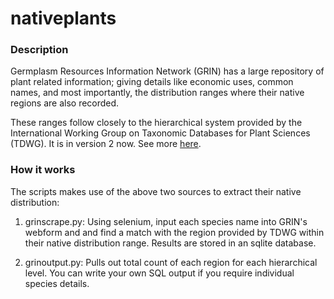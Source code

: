 # nativeplants

### Description
Germplasm Resources Information Network (GRIN) has a large repository of plant related information; giving details like economic uses, common names, and most importantly, the distribution ranges where their native regions are also recorded.

These ranges follow closely to the hierarchical system provided by the International Working Group on Taxonomic Databases for Plant Sciences (TDWG). It is in version 2 now. See more <a href="https://github.com/tdwg/prior-standards/tree/master/world-geographical-scheme-for-recording-plant-distributions">here</a>.

### How it works

The scripts makes use of the above two sources to extract their native distribution:

1) grinscrape.py: Using selenium, input each species name into GRIN's webform and and find a match with the region provided by TDWG within their native distribution range. Results are stored in an sqlite database.

2) grinoutput.py: Pulls out total count of each region for each hierarchical level. You can write your own SQL output if you require individual species details.
